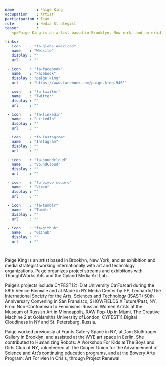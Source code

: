 ```yaml
---
name          : Paige King
occupation    : Artist
participation : Team
role          : Media Strategist
teaser        :
   <p>Paige King is an artist based in Brooklyn, New York, and an exhibition and media strategist working internationally with art and technology organizations. Paige has helped organize public programming at Goldsmiths University in London, Pratt Institute in Brooklyn, CYFEST in New York, USA, St. Petersburg, Russia, and Venice, Italy, during the Venice Biennale.</p>

links:
 - icon    : "fa-globe-americas"
   name    : "Website"
   display : ""
   url     : ""

 - icon    : "fa-facebook"
   name    : "Facebook"
   display : "paige.king"
   url     : "https://www.facebook.com/paige.king.9469"

 - icon    : "fa-twitter"
   name    : "Twitter"
   display : ""
   url     : ""

 - icon    : "fa-linkedin"
   name    : "LinkedIn"
   display : ""
   url     : ""

 - icon    : "fa-instagram"
   name    : "Instagram"
   display : ""
   url     : ""

 - icon    : "fa-soundcloud"
   name    : "SoundCloud"
   display : ""
   url     : ""

 - icon    : "fa-vimeo-square"
   name    : "Vimeo"
   display : ""
   url     : ""

 - icon    : "fa-tumblr"
   name    : "Tumblr"
   display : ""
   url     : ""

 - icon    : "fa-github"
   name    : "Github"
   display : ""
   url     : ""

---
```

Paige King is an artist based in Brooklyn, New York, and an exhibition and media strategist working internationally with art and technology organizations. Paige organizes project streams and exhibitions with ThoughtWorks Arts and the Cyland Media Art Lab.

Paige’s projects include CYFEST12: ID at University Ca’Foscari during the 58th Venice Biennale and at Made in NY Media Center by IFP, Leonardo/The International Society for the Arts, Sciences and Technology (ISAST) 50th Anniversary Convening in San Fransisco, SHOWFIELDS X Future/Past, NY, From Non-Conformism to Feminisms: Russian Women Artists at the Museum of Russian Art in Minneapolis, RAW Pop-Up in Miami, The Creative Machine 2 at Goldsmiths University of London, CYFEST11-Digital Cloudiness in NY and St. Petersburg, Russia.

Paige worked previously at Frants Gallery Space in NY, at Dam Stulhtrager Gallery in Brooklyn, and assisted at the WYE art space in Berlin. She contributed to Humanizing Robots: A Workshop For Kids at The Boys and Girls Club of NY, volunteered at The Cooper Union for the Advancement of Science and Art’s continuing education programs, and at the Bowery Arts Program: Art For Men In Crisis, through Project Renewal. 